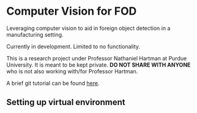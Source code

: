 # Computer Vision for FOD<br>

Leveraging computer vision to aid in foreign object detection in a manufacturing setting.<br>

Currently in development. Limited to no functionality.<br>

This is a research project under Professor Nathaniel Hartman at Purdue University. It is meant to be kept private. **DO NOT SHARE WITH ANYONE** who is not also working with/for Professor Hartman.<br>

A brief git tutorial can be found [here](https://github.com/JLZ22/Git-Tutorial-for-New-Users).<br>

## Setting up virtual environment